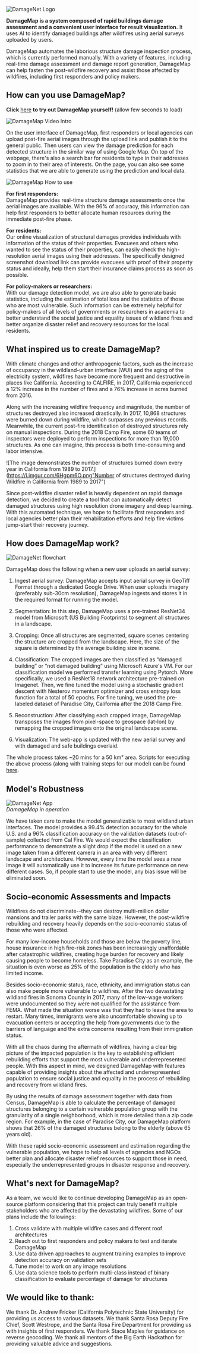 ![DamageNet Logo](https://github.com/kkraoj/damaged_structures_detector/blob/master/firgures/dmlogo.JPG?raw=true, "DamageNet Logo")   
  
**DamageMap is a system composed of rapid buildings damage assessment and a convenient user interface for result visualization.** It uses AI to identify damaged buildings after wildfires using aerial surveys uploaded by users. 

DamageMap automates the laborious structure damage inspection process, which is currently performed manually. With a variety of features, including real-time damage assessment and damage report generation, DamageMap can help fasten the post-wildfire recovery and assist those affected by wildfires, including first responders and policy makers.

## How can you use DamageMap?   
   
**Click** [here](https://kkraoj.users.earthengine.app/view/damagemap) **to try out DamageMap yourself!** (allow few seconds to load)

![DamageMap Video Intro](/firgures/youtube.jpg)


On the user interface of DamageMap, first responders or local agencies can upload post-fire aerial images through the upload link and publish it to the general public. Then users can view the damage prediction for each detected structure in the similar way of using Google Map. On top of the webpage, there's also a search bar for residents to type in their addresses to zoom in to their area of interests. On the page, you can also see some statistics that we are able to generate using the prediction and local data.   

![DamageMap How to use](https://github.com/kkraoj/damaged_structures_detector/blob/master/firgures/usage5.gif?raw=true)

**For first responders:**   
DamageMap provides real-time structure damage assessments once the aerial images are available. With the 96% of accuracy, this information can help first responders to better allocate human resources during the immediate post-fire phase.

**For residents:**   
Our online visualization of structural damages provides individuals with information of the status of their properties. Evacuees and others who wanted to see the status of their properties, can easily check the high-resolution aerial images using their addresses. The specifically designed screenshot download link can provide evacuees with proof of their property status and ideally, help them start their insurance claims process as soon as possible.

**For policy-makers or researchers:**   
With our damage detection model, we are also able to generate basic statistics, including the estimation of total loss and the statistics of those who are most vulnerable. Such information can be extremely helpful for policy-makers of all levels of governments or researchers in academia to better understand the social justice and equality issues of wildland fires and better organize disaster relief and recovery resources for the local residents.

## What inspired us to create DamageMap?
With climate changes and other anthropogenic factors, such as the increase of occupancy in the wildland-urban interface (WUI) and the aging of the electricity system, wildfires have become more frequent and destructive in places like California. According to CALFIRE, in 2017, California experienced a 12% increase in the number of fires and a 76% increase in acres burned from 2016.

Along with the increasing wildfire frequency and magnitude, the number of structures destroyed also increased drastically. In 2017, 10,868 structures were burned down during wildfire, which surpasses any previous records. Meanwhile, the current post-fire identification of destroyed structures rely on manual inspections. During the 2018 Camp Fire, some 60 teams of inspectors were deployed to perform inspections for more than 19,000 structures. As one can imagine, this process is both time-consuming and labor intensive. 

![The image demonstrates the number of structures burned down every year in California from 1989 to 2017.](https://i.imgur.com/6Hgpm6O.png"Number of structures destroyed during Wildfire in California from 1989 to 2017")

Since post-wildfire disaster relief is heavily dependent on rapid damage detection, we decided to create a tool that can automatically detect damaged structures using high resolution drone imagery and deep learning. With this automated technique, we hope to facilitate first responders and local agencies better plan their rehabilitation efforts and help fire victims jump-start their recovery journey.

## How does DamageMap work?

![DamageNet flowchart](https://github.com/kkraoj/damaged_structures_detector/blob/master/firgures/flowchart.jpg?raw=true)     

DamageMap does the following when a new user uploads an aerial survey: 

1. Ingest aerial survey: DamageMap accepts input aerial survey in GeoTiff Format through a dedicated Google Drive. When user uploads imagery (preferably sub-30cm resolution), DamageMap ingests and stores it in the required format for running the model.    

2. Segmentation: In this step, DamageMap uses a pre-trained ResNet34 model from Microsoft (US Building Footprints) to segment all structures in a landscape.   

3. Cropping: Once all structures are segmented, square scenes centering the structure are cropped from the landscape. Here, the size of the square is determined by the average building size in scene.   

4. Classification: The cropped images are then classified as “damaged building” or “not damaged building” using Microsoft Azure's VM. For our classification model we performed transfer learning using Pytorch. More specifically, we used a ResNet18 network architecture pre-trained on Imagenet. Then, we fine tuned the model using a stochastic gradient descent with Nesterov momentum optimizer and cross entropy loss function for a total of 50 epochs. For fine tuning, we used the pre-labeled dataset of Paradise City, California after the 2018 Camp Fire.   

5. Reconstruction: After classifying each cropped image, DamageMap transposes the images from pixel-space to geospace (lat-lon) by remapping the cropped images onto the original landscape scene.   

6. Visualization: The web-app is updated with the new aerial survey and with damaged and safe buildings overlaid.

The whole process takes ~20 mins for a 50 km² area. Scripts for executing the above process (along with training steps for our model) can be found [here](https://github.com/kkraoj/damaged_structures_detector).

## Model's Robustness

![DamageNet App](https://github.com/kkraoj/damaged_structures_detector/blob/master/firgures/dashboard3.gif?raw=true)     
_DamageMap in operation_ 

We have taken care to make the model generalizable to most wildland urban interfaces. The model provides a 99.4% detection accuracy for the whole U.S. and a 96% classification accuracy on the validation datasets (out-of-sample) collected from Cal Fire. We would expect the classification performance to demonstrate a slight drop if the model is used on a new image taken from a different camera in an area with very different landscape and architecture. However, every time the model sees a new image it will automatically use it to increase its future performance on new different cases. So, if people start to use the model, any bias issue will be eliminated soon. 

## Socio-economic Assessments and Impacts
Wildfires do not discriminate--they can destroy multi-million dollar mansions and trailer parks with the same blaze. However, the post-wildfire rebuilding and recovery heavily depends on the socio-economic status of those who were affected. 

For many low-income households and those are below the poverty line, house insurance in high fire-risk zones has been increasingly unaffordable after catastrophic wildfires, creating huge burden for recovery and likely causing people to become homeless. Take Paradise City as an example, the situation is even worse as 25% of the population is the elderly who has limited income. 

Besides socio-economic status, race, ethnicity, and immigration status can also make people more vulnerable to wildfires. After the two devastating wildland fires in Sonoma County in 2017, many of the low-wage workers were undocumented so they were not qualified for the assistance from FEMA. What made the situation worse was that they had to leave the area to restart. Many times, immigrants were also uncomfortable showing up to evacuation centers or accepting the help from governments due to the barriers of language and the extra concerns resulting from their immigration status.

With all the chaos during the aftermath of wildfires, having a clear big picture of the impacted population is the key to establishing efficient rebuilding efforts that support the most vulnerable and underrepresented people. With this aspect in mind, we designed DamageMap with features capable of providing insights about the affected and underrepresented population to ensure social justice and equality in the process of rebuilding and recovery from wildland fires. 

By using the results of damage assessment together with data from Census, DamageMap is able to calculate the percentage of damaged structures belonging to a certain vulnerable population group with the granularity of a single neighborhood, which is more detailed than a zip code region. For example, in the case of Paradise City, our DamageMap platform shows that 26% of the damaged structures belong to the elderly (above 65 years old). 

With these rapid socio-economic assessment and estimation regarding the vulnerable population, we hope to help all levels of agencies and NGOs better plan and allocate disaster relief resources to support those in need, especially the underrepresented groups in disaster response and recovery.

## What's next for DamageMap?   
As a team, we would like to continue developing DamageMap as an open-source platform considering that this project can truly benefit multiple stakeholders who are affected by the devastating wildfires. Some of our plans include the followings:
1. Cross validate with multiple wildfire cases and different roof architectures
2. Reach out to first responders and policy makers to test and iterate DamageMap
3. Use data driven approaches to augment training examples to improve detection accuracy on validation sets
4. Tune model to work on any image resolutions
5. Use data science tools to perform multi-class instead of binary classification to evaluate percentage of damage for structures


## We would like to thank: 
We thank Dr. Andrew Fricker (California Polytechnic State University) for providing us access to various datasets. We thank Santa Rosa Deputy Fire Chief, Scott Westrope, and the Santa Rosa Fire Department for providing us with insights of first responders. We thank Stace Maples for guidance on reverse geocoding. We thank all mentors of the Big Earth Hackathon for providing valuable advice and suggestions. 

